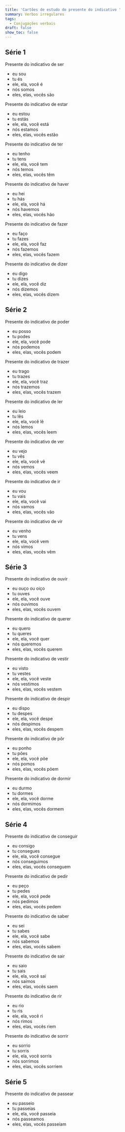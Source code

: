 ```yaml
---
title: 'Cartões de estudo do presente do indicativo '
summary: Verbos irregulares
tags:
  - Conjugações verbais
draft: false
show_toc: false
---
```

## Série 1

<e-card color="1">
  <div>Presente do indicativo de ser</div>
  <div>
    <ul>
      <li>eu sou </li>
      <li>tu és </li>
      <li>ele, ela, você é </li>
      <li>nós somos </li>
      <li>eles, elas, vocês são </li>
    </ul>
  </div>
</e-card>

<e-card color="1">
  <div>Presente do indicativo de estar</div>
  <div>
    <ul>
      <li>eu estou </li>
      <li>tu estás </li>
      <li>ele, ela, você está </li>
      <li>nós estamos </li>
      <li>eles, elas, vocês estão </li>
    </ul>
  </div>
</e-card>

<e-card color="1">
  <div>Presente do indicativo de ter</div>
  <div>
    <ul>
      <li>eu tenho </li>
      <li>tu tens </li>
      <li>ele, ela, você tem </li>
      <li>nós temos </li>
      <li>eles, elas, vocês têm </li>
    </ul>
  </div>
</e-card>

<e-card color="1">
  <div>Presente do indicativo de haver</div>
  <div>
    <ul>
      <li>eu hei </li>
      <li>tu hás </li>
      <li>ele, ela, você há </li>
      <li>nós havemos </li>
      <li>eles, elas, vocês hão </li>
    </ul>
  </div>
</e-card>

<e-card color="1">
  <div>Presente do indicativo de fazer</div>
  <div>
    <ul>
      <li>eu faço </li>
      <li>tu fazes </li>
      <li>ele, ela, você faz </li>
      <li>nós fazemos </li>
      <li>eles, elas, vocês fazem </li>
    </ul>
  </div>
</e-card>

<e-card color="1">
  <div>Presente do indicativo de dizer</div>
  <div>
    <ul>
      <li>eu digo </li>
      <li>tu dizes </li>
      <li>ele, ela, você diz </li>
      <li>nós dizemos </li>
      <li>eles, elas, vocês dizem </li>
    </ul>
  </div>
</e-card>

## Série 2

<e-card color="1">
  <div>Presente do indicativo de poder</div>
  <div>
    <ul>
      <li>eu posso </li>
      <li>tu podes </li>
      <li>ele, ela, você pode </li>
      <li>nós podemos </li>
      <li>eles, elas, vocês podem </li>
    </ul>
  </div>
</e-card>

<e-card color="1">
  <div>Presente do indicativo de trazer</div>
  <div>
    <ul>
      <li>eu trago </li>
      <li>tu trazes </li>
      <li>ele, ela, você traz </li>
      <li>nós trazemos </li>
      <li>eles, elas, vocês trazem </li>
    </ul>
  </div>
</e-card>

<e-card color="1">
  <div>Presente do indicativo de ler</div>
  <div>
    <ul>
      <li>eu leio </li>
      <li>tu lês </li>
      <li>ele, ela, você lê </li>
      <li>nós lemos </li>
      <li>eles, elas, vocês leem </li>
    </ul>
  </div>
</e-card>

<e-card color="1">
  <div>Presente do indicativo de ver</div>
  <div>
    <ul>
      <li>eu vejo </li>
      <li>tu vês </li>
      <li>ele, ela, você vê </li>
      <li>nós vemos </li>
      <li>eles, elas, vocês veem </li>
    </ul>
  </div>
</e-card>

<e-card color="1">
  <div>Presente do indicativo de ir</div>
  <div>
    <ul>
      <li>eu vou </li>
      <li>tu vais </li>
      <li>ele, ela, você vai </li>
      <li>nós vamos </li>
      <li>eles, elas, vocês vão </li>
    </ul>
  </div>
</e-card>

<e-card color="1">
  <div>Presente do indicativo de vir</div>
  <div>
    <ul>
      <li>eu venho </li>
      <li>tu vens </li>
      <li>ele, ela, você vem </li>
      <li>nós vimos </li>
      <li>eles, elas, vocês vêm </li>
    </ul>
  </div>
</e-card>

## Série 3

<e-card color="1">
  <div>Presente do indicativo de ouvir</div>
  <div>
    <ul>
      <li>eu ouço ou oiço </li>
      <li>tu ouves </li>
      <li>ele, ela, você ouve </li>
      <li>nós ouvimos </li>
      <li>eles, elas, vocês ouvem </li>
    </ul>
  </div>
</e-card>

<e-card color="1">
  <div>Presente do indicativo de querer</div>
  <div>
    <ul>
      <li>eu quero </li>
      <li>tu queres </li>
      <li>ele, ela, você quer </li>
      <li>nós queremos </li>
      <li>eles, elas, vocês querem </li>
    </ul>
  </div>
</e-card>

<e-card color="1">
  <div>Presente do indicativo de vestir</div>
  <div>
    <ul>
      <li>eu visto </li>
      <li>tu vestes </li>
      <li>ele, ela, você veste </li>
      <li>nós vestimos </li>
      <li>eles, elas, vocês vestem </li>
    </ul>
  </div>
</e-card>

<e-card color="1">
  <div>Presente do indicativo de despir</div>
  <div>
    <ul>
      <li>eu dispo </li>
      <li>tu despes </li>
      <li>ele, ela, você despe </li>
      <li>nós despimos </li>
      <li>eles, elas, vocês despem </li>
    </ul>
  </div>
</e-card>

<e-card color="1">
  <div>Presente do indicativo de pôr</div>
  <div>
    <ul>
      <li>eu ponho </li>
      <li>tu pões </li>
      <li>ele, ela, você põe </li>
      <li>nós pomos </li>
      <li>eles, elas, vocês põem </li>
    </ul>
  </div>
</e-card>

<e-card color="1">
  <div>Presente do indicativo de dormir</div>
  <div>
    <ul>
      <li>eu durmo </li>
      <li>tu dormes </li>
      <li>ele, ela, você dorme </li>
      <li>nós dormimos </li>
      <li>eles, elas, vocês dormem </li>
    </ul>
  </div>
</e-card>

## Série 4

<e-card color="1">
  <div>Presente do indicativo de conseguir</div>
  <div>
    <ul>
      <li>eu consigo </li>
      <li>tu consegues </li>
      <li>ele, ela, você consegue </li>
      <li>nós conseguimos </li>
      <li>eles, elas, vocês conseguem </li>
    </ul>
  </div>
</e-card>

<e-card color="1">
  <div>Presente do indicativo de pedir</div>
  <div>
    <ul>
      <li>eu peço </li>
      <li>tu pedes </li>
      <li>ele, ela, você pede </li>
      <li>nós pedimos </li>
      <li>eles, elas, vocês pedem </li>
    </ul>
  </div>
</e-card>

<e-card color="1">
  <div>Presente do indicativo de saber</div>
  <div>
    <ul>
      <li>eu sei </li>
      <li>tu sabes </li>
      <li>ele, ela, você sabe </li>
      <li>nós sabemos </li>
      <li>eles, elas, vocês sabem </li>
    </ul>
  </div>
</e-card>

<e-card color="1">
  <div>Presente do indicativo de sair</div>
  <div>
    <ul>
      <li>eu saio </li>
      <li>tu sais </li>
      <li>ele, ela, você sai </li>
      <li>nós saímos </li>
      <li>eles, elas, vocês saem </li>
    </ul>
  </div>
</e-card>

<e-card color="1">
<div>Presente do indicativo de rir</div>
  <div>
    <ul>
      <li>eu rio </li>
      <li>tu ris </li>
      <li>ele, ela, você ri </li>
      <li>nós rimos </li>
      <li>eles, elas, vocês riem </li>
    </ul>
  </div>
</e-card>

<e-card color="1">
<div>Presente do indicativo de sorrir</div>
  <div>
    <ul>
      <li>eu sorrio </li>
      <li>tu sorris </li>
      <li>ele, ela, você sorris </li>
      <li>nós sorrimos </li>
      <li>eles, elas, vocês sorriem </li>
    </ul>
  </div>
</e-card>

## Série 5

<e-card color="1">
<div>Presente do indicativo de passear</div>
  <div>
    <ul>
      <li>eu passeio </li>
      <li>tu passeias </li>
      <li>ele, ela, você passeia </li>
      <li>nós passeamos </li>
      <li>eles, elas, vocês passeiam </li>
    </ul>
  </div>
</e-card>

